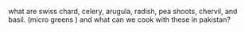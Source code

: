 
what are swiss chard, celery, arugula, radish, pea shoots, chervil, and basil. (micro greens ) and what can we cook with these in pakistan?

